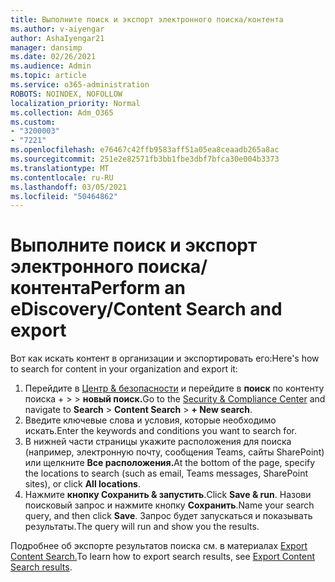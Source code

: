 ```yaml
---
title: Выполните поиск и экспорт электронного поиска/контента
ms.author: v-aiyengar
author: AshaIyengar21
manager: dansimp
ms.date: 02/26/2021
ms.audience: Admin
ms.topic: article
ms.service: o365-administration
ROBOTS: NOINDEX, NOFOLLOW
localization_priority: Normal
ms.collection: Adm_O365
ms.custom:
- "3200003"
- "7221"
ms.openlocfilehash: e76467c42ffb9583aff51a05ea8ceaadb265a8ac
ms.sourcegitcommit: 251e2e82571fb3bb1fbe3dbf7bfca30e004b3373
ms.translationtype: MT
ms.contentlocale: ru-RU
ms.lasthandoff: 03/05/2021
ms.locfileid: "50464862"
---
```

# <a name="perform-an-ediscoverycontent-search-and-export"></a><span data-ttu-id="ac725-102">Выполните поиск и экспорт электронного поиска/контента</span><span class="sxs-lookup"><span data-stu-id="ac725-102">Perform an eDiscovery/Content Search and export</span></span>

<span data-ttu-id="ac725-103">Вот как искать контент в организации и экспортировать его:</span><span class="sxs-lookup"><span data-stu-id="ac725-103">Here's how to search for content in your organization and export it:</span></span>

1. <span data-ttu-id="ac725-104">Перейдите в [Центр & безопасности](https://go.microsoft.com/fwlink/?linkid=2086958) и перейдите в **поиск** по контенту поиска +  >    >  **новый поиск.**</span><span class="sxs-lookup"><span data-stu-id="ac725-104">Go to the [Security & Compliance Center](https://go.microsoft.com/fwlink/?linkid=2086958) and navigate to **Search** > **Content Search** > **+ New search**.</span></span>
1. <span data-ttu-id="ac725-105">Введите ключевые слова и условия, которые необходимо искать.</span><span class="sxs-lookup"><span data-stu-id="ac725-105">Enter the keywords and conditions you want to search for.</span></span>
1. <span data-ttu-id="ac725-106">В нижней части страницы укажите расположения для поиска (например, электронную почту, сообщения Teams, сайты SharePoint) или щелкните **Все расположения.**</span><span class="sxs-lookup"><span data-stu-id="ac725-106">At the bottom of the page, specify the locations to search (such as email, Teams messages, SharePoint sites), or click **All locations**.</span></span>
1. <span data-ttu-id="ac725-107">Нажмите **кнопку Сохранить & запустить**.</span><span class="sxs-lookup"><span data-stu-id="ac725-107">Click **Save & run**.</span></span> <span data-ttu-id="ac725-108">Назови поисковый запрос и нажмите кнопку **Сохранить**.</span><span class="sxs-lookup"><span data-stu-id="ac725-108">Name your search query, and then click **Save**.</span></span> <span data-ttu-id="ac725-109">Запрос будет запускаться и показывать результаты.</span><span class="sxs-lookup"><span data-stu-id="ac725-109">The query will run and show you the results.</span></span>

<span data-ttu-id="ac725-110">Подробнее об экспорте результатов поиска см. в материалах [Export Content Search.](https://go.microsoft.com/fwlink/?linkid=2102118)</span><span class="sxs-lookup"><span data-stu-id="ac725-110">To learn how to export search results, see [Export Content Search results](https://go.microsoft.com/fwlink/?linkid=2102118).</span></span>

